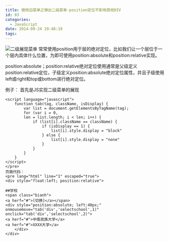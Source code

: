 ```yaml
---
title: 做侧边菜单之弹出二级菜单-position定位不影响其他DIV
id: 83
categories:
  - JavaScript
date: 2014-09-24 19:48:19
tags:
---
```


![二级展现菜单](https://i.loli.net/2017/08/01/5980843667be0.png)
常常使用position用于层的绝对定位，比如我们让一个层位于一个层内具体什么位置，为即可使用position:absolute和position:relative实现。

position:absolute；position:relative绝对定位使用通常是父级定义position:relative定位，子级定义position:absolute绝对定位属性，并且子级使用left或right和top或bottom进行绝对定位。

例子：
首先是JS实现二级菜单的展现

```
<script language="javascript">
    function tab(tag, className, isDisplay) {
        var list = document.getElementsByTagName(tag);
        for (var i = 0,
        len = list.length; i < len; i++) {
            if (list[i].className == className) {
                if (isDisplay == 1) {
                    list[i].style.display = "block"
                } else {
                    list[i].style.display = "none"
                }
            }
        }
    }
</script>
</pre>
页面代码：
<pre lang="html" line="1" escaped="true">
<div style="float:left; position:relative">

##学校
<span class="bianh">
<a herf="#">[切换]</a></span>
<div style="position:absolute; left:40px;" onmousemove="tab('div','selectschool',1)" onclick="tab('div','selectschool',2)">
<a herf="#">中南民族大学</a>
<a herf="#">XXXX大学</a>
    </div>
</div>
```